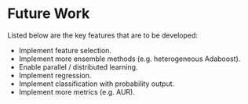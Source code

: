 # Future Work

Listed below are the key features that are to be developed:

- Implement feature selection.
- Implement more ensemble methods (e.g. heterogeneous Adaboost).
- Enable parallel / distributed learning.
- Implement regression.
- Implement classification with probability output.
- Implement more metrics (e.g. AUR).

